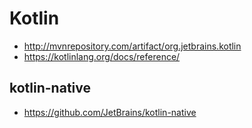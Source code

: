 # Kotlin

* http://mvnrepository.com/artifact/org.jetbrains.kotlin
* https://kotlinlang.org/docs/reference/



## kotlin-native
* https://github.com/JetBrains/kotlin-native
